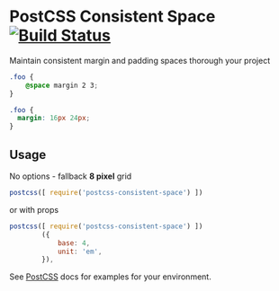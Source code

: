 # PostCSS Consistent Space [![Build Status](https://travis-ci.org/DimitrisNL/postcss-consistent-space.svg?branch=master)](https://travis-ci.org/DimitrisNL/postcss-consistent-space)

Maintain consistent margin and padding spaces thorough your project

[PostCSS]: https://github.com/postcss/postcss
[ci-img]:  https://travis-ci.org/DimitrisNL/postcss-consistent-space.svg
[ci]:      https://travis-ci.org/DimitrisNL/postcss-consistent-space

```css
.foo {
    @space margin 2 3;
}
```

```css
.foo {
  margin: 16px 24px;
}
```

## Usage

No options - fallback **8 pixel** grid
```js
postcss([ require('postcss-consistent-space') ])
```

or with props
```js
postcss([ require('postcss-consistent-space') ])
        ({
            base: 4,
            unit: 'em',
        }),
```

See [PostCSS] docs for examples for your environment.
